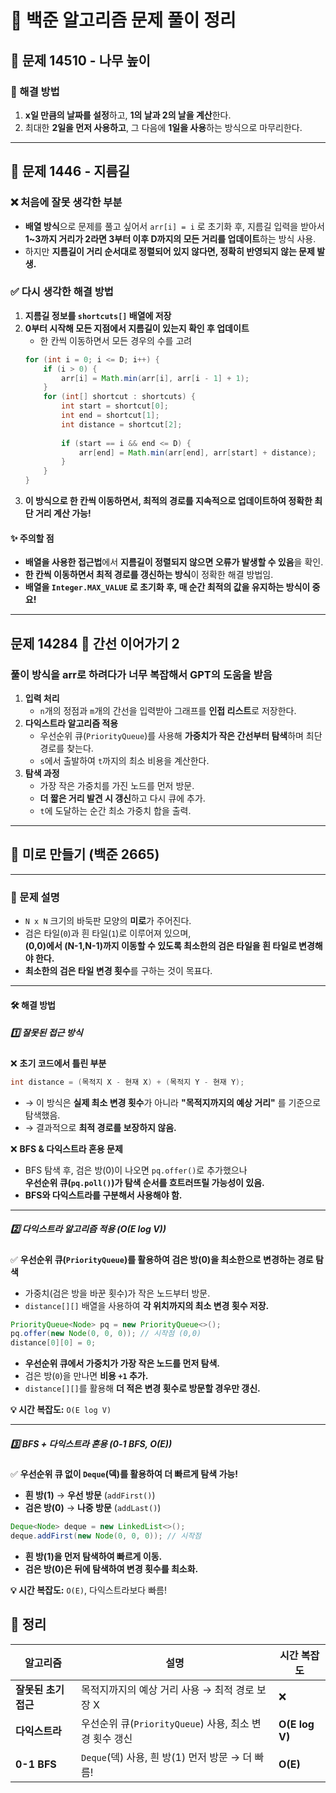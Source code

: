 # 📝 백준 알고리즘 문제 풀이 정리

## 🌳 문제 14510 - 나무 높이
### 📌 해결 방법
1. **x일 만큼의 날짜를 설정**하고, **1의 날과 2의 날을 계산**한다.
2. 최대한 **2일을 먼저 사용하고**, 그 다음에 **1일을 사용**하는 방식으로 마무리한다.

---

## 🚀 문제 1446 - 지름길
### ❌ 처음에 잘못 생각한 부분
- **배열 방식**으로 문제를 풀고 싶어서 `arr[i] = i` 로 초기화 후, 
  지름길 입력을 받아서 **1~3까지 거리가 2라면 3부터 이후 D까지의 모든 거리를 업데이트**하는 방식 사용.
- 하지만 **지름길이 거리 순서대로 정렬되어 있지 않다면, 정확히 반영되지 않는 문제 발생.**

### ✅ 다시 생각한 해결 방법
1. **지름길 정보를 `shortcuts[]` 배열에 저장**
2. **0부터 시작해 모든 지점에서 지름길이 있는지 확인 후 업데이트**
   - 한 칸씩 이동하면서 모든 경우의 수를 고려
   ``` java
   for (int i = 0; i <= D; i++) {
       if (i > 0) {
           arr[i] = Math.min(arr[i], arr[i - 1] + 1);
       }
       for (int[] shortcut : shortcuts) {
           int start = shortcut[0];
           int end = shortcut[1];
           int distance = shortcut[2];
           
           if (start == i && end <= D) {
               arr[end] = Math.min(arr[end], arr[start] + distance);
           }
       }
   }
   ```
3. **이 방식으로 한 칸씩 이동하면서, 최적의 경로를 지속적으로 업데이트하여 정확한 최단 거리 계산 가능!**



#### ✨ 주의할 점
- **배열을 사용한 접근법**에서 **지름길이 정렬되지 않으면 오류가 발생할 수 있음**을 확인.
- **한 칸씩 이동하면서 최적 경로를 갱신하는 방식**이 정확한 해결 방법임.
- **배열을 `Integer.MAX_VALUE` 로 초기화 후, 매 순간 최적의 값을 유지하는 방식이 중요!**



-------
## 문제 14284 📝 간선 이어가기 2

### 풀이 방식을 arr로 하려다가 너무 복잡해서 GPT의 도움을 받음

1. **입력 처리**  
   - `n`개의 정점과 `m`개의 간선을 입력받아 그래프를 **인접 리스트**로 저장한다.
2. **다익스트라 알고리즘 적용**  
   - 우선순위 큐(`PriorityQueue`)를 사용해 **가중치가 작은 간선부터 탐색**하며 최단 경로를 찾는다.
   - `s`에서 출발하여 `t`까지의 최소 비용을 계산한다.
3. **탐색 과정**  
   - 가장 작은 가중치를 가진 노드를 먼저 방문.
   - **더 짧은 거리 발견 시 갱신**하고 다시 큐에 추가.
   - `t`에 도달하는 순간 최소 가중치 합을 출력.
  



--------------------

## 📌 미로 만들기 (백준 2665)

---

### **📖 문제 설명**
- `N x N` 크기의 바둑판 모양의 **미로**가 주어진다.
- 검은 타일(`0`)과 흰 타일(`1`)로 이루어져 있으며,  
  **(0,0)에서 (N-1,N-1)까지 이동할 수 있도록 최소한의 검은 타일을 흰 타일로 변경해야 한다.**
- **최소한의 검은 타일 변경 횟수**를 구하는 것이 목표다.

---

#### **🛠️ 해결 방법**
##### **1️⃣ 잘못된 접근 방식**
❌ **초기 코드에서 틀린 부분**  
``` java
int distance = (목적지 X - 현재 X) + (목적지 Y - 현재 Y);
```
- → 이 방식은 **실제 최소 변경 횟수**가 아니라 **"목적지까지의 예상 거리"** 를 기준으로 탐색했음.
- → 결과적으로 **최적 경로를 보장하지 않음.**

❌ **BFS & 다익스트라 혼용 문제**  
- BFS 탐색 후, 검은 방(0)이 나오면 `pq.offer()`로 추가했으나  
  **우선순위 큐(`pq.poll()`)가 탐색 순서를 흐트러뜨릴 가능성이 있음.**
- **BFS와 다익스트라를 구분해서 사용해야 함.**

---

##### **2️⃣ 다익스트라 알고리즘 적용 (O(E log V))**
✅ **우선순위 큐(`PriorityQueue`)를 활용하여 검은 방(0)을 최소한으로 변경하는 경로 탐색**
- 가중치(검은 방을 바꾼 횟수)가 작은 노드부터 방문.
- `distance[][]` 배열을 사용하여 **각 위치까지의 최소 변경 횟수 저장.**

``` java
PriorityQueue<Node> pq = new PriorityQueue<>();
pq.offer(new Node(0, 0, 0)); // 시작점 (0,0)
distance[0][0] = 0;
```
- **우선순위 큐에서 가중치가 가장 작은 노드를 먼저 탐색.**
- 검은 방(`0`)을 만나면 **비용 `+1` 추가.**
- `distance[][]`를 활용해 **더 적은 변경 횟수로 방문할 경우만 갱신.**

**💡 시간 복잡도:** `O(E log V)`

---

##### **3️⃣ BFS + 다익스트라 혼용 (0-1 BFS, O(E))**
✅ **우선순위 큐 없이 `Deque`(덱)를 활용하여 더 빠르게 탐색 가능!**
- **흰 방(1)** → **우선 방문** (`addFirst()`)
- **검은 방(0)** → **나중 방문** (`addLast()`)

``` java
Deque<Node> deque = new LinkedList<>();
deque.addFirst(new Node(0, 0, 0)); // 시작점
```
- **흰 방(1)을 먼저 탐색하여 빠르게 이동.**
- **검은 방(0)은 뒤에 탐색하여 변경 횟수를 최소화.**

**💡 시간 복잡도:** `O(E)`, 다익스트라보다 빠름!



## **🚀 정리**
| 알고리즘 | 설명 | 시간 복잡도 |
|---------|---------|---------|
| **잘못된 초기 접근** | 목적지까지의 예상 거리 사용 → 최적 경로 보장 X | ❌ |
| **다익스트라** | 우선순위 큐(`PriorityQueue`) 사용, 최소 변경 횟수 갱신 | **O(E log V)** |
| **0-1 BFS** | `Deque`(덱) 사용, 흰 방(1) 먼저 방문 → 더 빠름! | **O(E)** |
